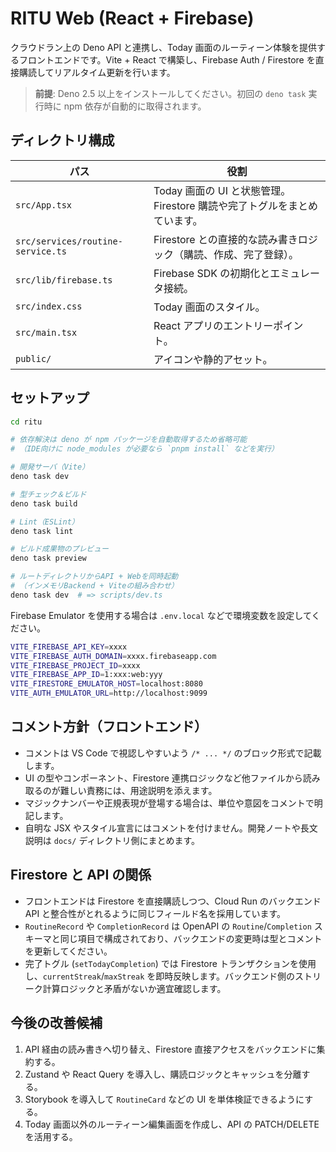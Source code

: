 # RITU Web (React + Firebase)

クラウドラン上の Deno API と連携し、Today
画面のルーティーン体験を提供するフロントエンドです。Vite + React
で構築し、Firebase Auth / Firestore を直接購読してリアルタイム更新を行います。

> **前提**: Deno 2.5 以上をインストールしてください。初回の `deno task` 実行時に
> npm 依存が自動的に取得されます。

## ディレクトリ構成

| パス                              | 役割                                                                     |
| --------------------------------- | ------------------------------------------------------------------------ |
| `src/App.tsx`                     | Today 画面の UI と状態管理。Firestore 購読や完了トグルをまとめています。 |
| `src/services/routine-service.ts` | Firestore との直接的な読み書きロジック（購読、作成、完了登録）。         |
| `src/lib/firebase.ts`             | Firebase SDK の初期化とエミュレータ接続。                                |
| `src/index.css`                   | Today 画面のスタイル。                                                   |
| `src/main.tsx`                    | React アプリのエントリーポイント。                                       |
| `public/`                         | アイコンや静的アセット。                                                 |

## セットアップ

```bash
cd ritu

# 依存解決は deno が npm パッケージを自動取得するため省略可能
# （IDE向けに node_modules が必要なら `pnpm install` などを実行）

# 開発サーバ（Vite）
deno task dev

# 型チェック＆ビルド
deno task build

# Lint（ESLint）
deno task lint

# ビルド成果物のプレビュー
deno task preview

# ルートディレクトリからAPI + Webを同時起動
# （インメモリBackend + Viteの組み合わせ）
deno task dev  # => scripts/dev.ts
```

Firebase Emulator を使用する場合は `.env.local`
などで環境変数を設定してください。

```bash
VITE_FIREBASE_API_KEY=xxxx
VITE_FIREBASE_AUTH_DOMAIN=xxxx.firebaseapp.com
VITE_FIREBASE_PROJECT_ID=xxxx
VITE_FIREBASE_APP_ID=1:xxx:web:yyy
VITE_FIRESTORE_EMULATOR_HOST=localhost:8080
VITE_AUTH_EMULATOR_URL=http://localhost:9099
```

## コメント方針（フロントエンド）

- コメントは VS Code で視認しやすいよう `/* ... */` のブロック形式で記載します。
- UI の型やコンポーネント、Firestore
  連携ロジックなど他ファイルから読み取るのが難しい責務には、用途説明を添えます。
- マジックナンバーや正規表現が登場する場合は、単位や意図をコメントで明記します。
- 自明な JSX やスタイル宣言にはコメントを付けません。開発ノートや長文説明は
  `docs/` ディレクトリ側にまとめます。

## Firestore と API の関係

- フロントエンドは Firestore を直接購読しつつ、Cloud Run のバックエンド API
  と整合性がとれるように同じフィールド名を採用しています。
- `RoutineRecord` や `CompletionRecord` は OpenAPI の `Routine`/`Completion`
  スキーマと同じ項目で構成されており、バックエンドの変更時は型とコメントを更新してください。
- 完了トグル (`setTodayCompletion`) では Firestore
  トランザクションを使用し、`currentStreak`/`maxStreak`
  を即時反映します。バックエンド側のストリーク計算ロジックと矛盾がないか適宜確認します。

## 今後の改善候補

1. API 経由の読み書きへ切り替え、Firestore
   直接アクセスをバックエンドに集約する。
2. Zustand や React Query を導入し、購読ロジックとキャッシュを分離する。
3. Storybook を導入して `RoutineCard` などの UI を単体検証できるようにする。
4. Today 画面以外のルーティーン編集画面を作成し、API の PATCH/DELETE
   を活用する。
